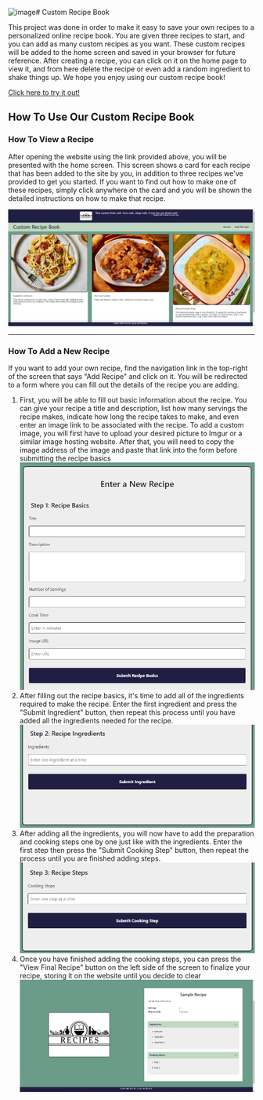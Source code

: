 ![image](https://github.com/user-attachments/assets/efb8ac12-d676-4b84-855f-dd24623c81b8)# Custom Recipe Book

This project was done in order to make it easy to save your own recipes to a personalized online recipe book. You are given three recipes to start, and you can add as many custom recipes as you want. These custom recipes will be added to the home screen and saved in your browser for future reference. After creating a recipe, you can click on it on the home page to view it, and from here delete the recipe or even add a random ingredient to shake things up. We hope you enjoy using our custom recipe book!

[Click here to try it out!](https://caryndcarter.github.io/recipe-book/index.html)

## How To Use Our Custom Recipe Book

### How To View a Recipe
After opening the website using the link provided above, you will be presented with the home screen. This screen shows a card for each recipe that has been added to the site by you, in addition to three recipes we've provided to get you started.
If you want to find out how to make one of these recipes, simply click anywhere on the card and you will be shown the detailed instructions on how to make that recipe.

![Home Screen Image](./assets/images/home-page.png)

---

### How To Add a New Recipe
If you want to add your own recipe, find the navigation link in the top-right of the screen that says "Add Recipe" and click on it. You will be redirected to a form where you can fill out the details of the recipe you are adding.
1. First, you will be able to fill out basic information about the recipe. You can give your recipe a title and description, list how many servings the recipe makes, indicate how long the recipe takes to make, and even enter an image link to be associated with the recipe. To add a custom image, you will first have to upload your desired picture to Imgur or a similar image hosting website. After that, you will need to copy the image address of the image and paste that link into the form before submitting the recipe basics
![Recipe Basics Screen](./assets/images/recipe-basics.png)
2. After filling out the recipe basics, it's time to add all of the ingredients required to make the recipe. Enter the first ingredient and press the "Submit Ingredient" button, then repeat this process until you have added all the ingredients needed for the recipe.
![Recipe Ingredients Screen](./assets/images/recipe-ingredients.png)
3. After adding all the ingredients, you will now have to add the preparation and cooking steps one by one just like with the ingredients. Enter the first step then press the "Submit Cooking Step" button, then repeat the process until you are finished adding steps.
![Recipe Steps Screen](./assets/images/recipe-steps.png)
4. Once you have finished adding the cooking steps, you can press the "View Final Recipe" button on the left side of the screen to finalize your recipe, storing it on the website until you decide to clear 
![Final Recipe Screen](./assets/images/final-recipe.png)
